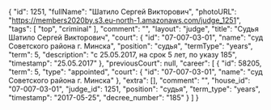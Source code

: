 {
    "id": 1251,
    "fullName": "Шатило Сергей Викторович",
    "photoURL": "https://members2020by.s3.eu-north-1.amazonaws.com/judge_1251",
    "tags": [
        "top",
        "criminal"
    ],
    "comment": "",
    "layout": "judge",
    "title": "Судья Шатило Сергей Викторович",
    "court": {
        "id": "07-007-03-01",
        "name": "суд Советского района г. Минска",
        "position": "судья",
        "termType": "years",
        "term": 5,
        "description": "c 25.05.2017, на срок 5 лет, по указу 185",
        "timestamp": "25.05.2017"
    },
    "previousCourt": null,
    "career": [
        {
            "id": 58205,
            "term": 5,
            "type": "appointed",
            "court": {
                "id": "07-007-03-01",
                "name": "суд Советского района г. Минска"
            },
            "extra": [],
            "comment": "",
            "house_id": "07-007-03-01",
            "judge_id": 1251,
            "position": "судья",
            "term_type": "years",
            "timestamp": "2017-05-25",
            "decree_number": "185"
        }
    ]
}